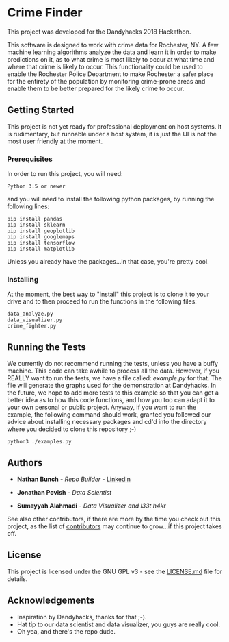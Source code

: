 # Crime Finder

This project was developed for the Dandyhacks 2018 Hackathon.

This software is designed to work with crime data for Rochester, NY. A few machine learning algorithms analyze the data and learn it in order to make predictions on it, as to what crime is most likely to occur at what time and where that crime is likely to occur. This functionality could be used to enable the Rochester Police Department to make Rochester a safer place for the entirety of the population by monitoring crime-prone areas and enable them to be better prepared for the likely crime to occur.

## Getting Started

This project is not yet ready for professional deployment on host systems. It is rudimentary, but runnable under a host system, it is just the UI is not the most user friendly at the moment.

### Prerequisites

In order to run this project, you will need:
```
Python 3.5 or newer
```
and you will need to install the following python packages, by running the following lines:
```
pip install pandas
pip install sklearn
pip install geoplotlib
pip install googlemaps
pip install tensorflow
pip install matplotlib
```
Unless you already have the packages...in that case, you're pretty cool.

### Installing

At the moment, the best way to "install" this project is to clone it to your drive and to then proceed to run the functions in the following files:
```
data_analyze.py
data_visualizer.py
crime_fighter.py
```

## Running the Tests

We currently do not recommend running the tests, unless you have a buffy machine. This code can take awhile to process all the data. However, if you REALLY want to run the tests, we have a file called: *example.py* for that. The file will generate the graphs used for the demonstration at Dandyhacks. In the future, we hope to add more tests to this example so that you can get a better idea as to how this code functions, and how you too can adapt it to your own personal or public project. Anyway, if you want to run the example, the following command should work, granted you followed our advice about installing necessary packages and cd'd into the directory where you decided to clone this repository ;-)
```
python3 ./examples.py
```

## Authors

* **Nathan Bunch** - *Repo Builder* - [LinkedIn](https://www.linkedin.com/in/nathan-bunch-024068b6/)

* **Jonathan Povish** - *Data Scientist*

* **Sumayyah Alahmadi** - *Data Visualizer and l33t h4kr*

See also other contributors, if there are more by the time you check out this project, as the list of [contributors](https://github.com/taranoshi/crimeFinderPro/graphs/contributors) may continue to grow...if this project takes off.

## License

This project is licensed under the GNU GPL v3 - see the [LICENSE.md](LICENSE.md) file for details.

## Acknowledgements

* Inspiration by Dandyhacks, thanks for that ;-).
* Hat tip to our data scientist and data visualizer, you guys are really cool.
* Oh yea, and there's the repo dude.